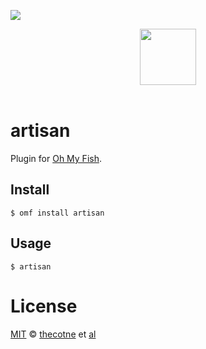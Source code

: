 ![][license-badge]

<div align="center">
  <a href="http://github.com/oh-my-fish/oh-my-fish">
  <img width=90px  src="https://cloud.githubusercontent.com/assets/8317250/8510172/f006f0a4-230f-11e5-98b6-5c2e3c87088f.png">
  </a>
</div>
<br>

# artisan

Plugin for [Oh My Fish][omf-link].

## Install

```fish
$ omf install artisan
```


## Usage

```fish
$ artisan
```

# License

[MIT][mit] © [thecotne][author] et [al][contributors]


[mit]:            http://opensource.org/licenses/MIT
[author]:         http://github.com/thecotne
[contributors]:   https://github.com/thecotne/omf-artisan/graphs/contributors
[omf-link]:       https://www.github.com/oh-my-fish/oh-my-fish

[license-badge]:  https://img.shields.io/badge/license-MIT-007EC7.svg?style=flat-square

